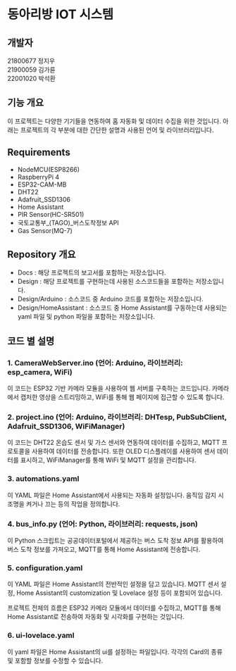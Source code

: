 # 동아리방 IOT 시스템

## 개발자
21800677 정지우   
21900059 김가륜   
22001020 박석환

## 기능 개요
이 프로젝트는 다양한 기기들을 연동하여 홈 자동화 및 데이터 수집을 위한 것입니다. 아래는 프로젝트의 각 부분에 대한 간단한 설명과 사용된 언어 및 라이브러리입니다.

## Requirements
- NodeMCU(ESP8266)
- RaspberryPi 4
- ESP32-CAM-MB
- DHT22
- Adafruit_SSD1306
- Home Assistant
- PIR Sensor(HC-SR501)
- 국토교통부_(TAGO)_버스도착정보 API
- Gas Sensor(MQ-7)

## Repository 개요
 - Docs : 해당 프로젝트의 보고서를 포함하는 저장소입니다.
 - Design : 해당 프로젝트를 구현하는데 사용된 소스코드들을 포함하는 저장소입니다.
 - Design/Arduino : 소스코드 중 Arduino 코드를 포함하는 저장소입니다.
 - Design/HomeAssistant : 소스코드 중 Home Assistant를 구동하는데 사용되는 yaml 파일 및 python 파일을 포함하는 저장소입니다.

## 코드 별 설명
### 1. CameraWebServer.ino (언어: Arduino, 라이브러리: esp_camera, WiFi)

이 코드는 ESP32 기반 카메라 모듈을 사용하여 웹 서버를 구축하는 코드입니다. 카메라에서 캡처한 영상을 스트리밍하고, WiFi를 통해 웹 페이지에 접근할 수 있도록 합니다.

### 2. project.ino (언어: Arduino, 라이브러리: DHTesp, PubSubClient, Adafruit_SSD1306, WiFiManager)

이 코드는 DHT22 온습도 센서 및 가스 센서와 연동하여 데이터를 수집하고, MQTT 프로토콜을 사용하여 데이터를 전송합니다. 또한 OLED 디스플레이를 사용하여 센서 데이터를 표시하고, WiFiManager를 통해 WiFi 및 MQTT 설정을 관리합니다.

### 3. automations.yaml

이 YAML 파일은 Home Assistant에서 사용되는 자동화 설정입니다. 움직임 감지 시 조명을 켜거나 끄는 등의 작업을 정의합니다.

### 4. bus_info.py (언어: Python, 라이브러리: requests, json)

이 Python 스크립트는 공공데이터포털에서 제공하는 버스 도착 정보 API를 활용하여 버스 도착 정보를 가져오고, MQTT를 통해 Home Assistant에 전송합니다.

### 5. configuration.yaml

이 YAML 파일은 Home Assistant의 전반적인 설정을 담고 있습니다. MQTT 센서 설정, Home Assistant의 customization 및 Lovelace 설정 등이 포함되어 있습니다.

프로젝트 전체의 흐름은 ESP32 카메라 모듈에서 데이터를 수집하고, MQTT를 통해 Home Assistant로 전송하여 자동화 및 시각화를 구현하는 것입니다.

### 6. ui-lovelace.yaml

이 yaml 파일은 Home Assistant의 ui를 설정하는 파일입니다. 각각의 Card의 종류 및 포함할 정보를 수정할 수 있습니다.
